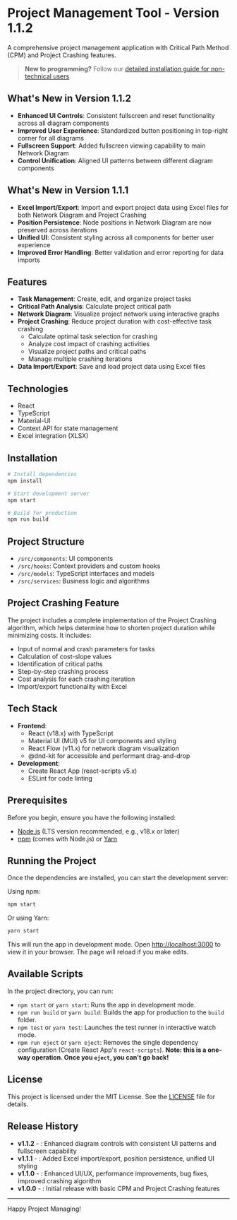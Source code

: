# Project Management Tool - Version 1.1.2

A comprehensive project management application with Critical Path Method (CPM) and Project Crashing features.

> **New to programming?** Follow our [detailed installation guide for non-technical users](INSTALLATION_GUIDE.md).

## What's New in Version 1.1.2

- **Enhanced UI Controls**: Consistent fullscreen and reset functionality across all diagram components
- **Improved User Experience**: Standardized button positioning in top-right corner for all diagrams
- **Fullscreen Support**: Added fullscreen viewing capability to main Network Diagram
- **Control Unification**: Aligned UI patterns between different diagram components

## What's New in Version 1.1.1

- **Excel Import/Export**: Import and export project data using Excel files for both Network Diagram and Project Crashing
- **Position Persistence**: Node positions in Network Diagram are now preserved across iterations
- **Unified UI**: Consistent styling across all components for better user experience
- **Improved Error Handling**: Better validation and error reporting for data imports

## Features

- **Task Management**: Create, edit, and organize project tasks
- **Critical Path Analysis**: Calculate project critical path
- **Network Diagram**: Visualize project network using interactive graphs
- **Project Crashing**: Reduce project duration with cost-effective task crashing
  - Calculate optimal task selection for crashing
  - Analyze cost impact of crashing activities
  - Visualize project paths and critical paths
  - Manage multiple crashing iterations
- **Data Import/Export**: Save and load project data using Excel files

## Technologies

- React
- TypeScript
- Material-UI 
- Context API for state management
- Excel integration (XLSX)

## Installation

```bash
# Install dependencies
npm install

# Start development server
npm start

# Build for production
npm run build
```

## Project Structure

- `/src/components`: UI components
- `/src/hooks`: Context providers and custom hooks
- `/src/models`: TypeScript interfaces and models
- `/src/services`: Business logic and algorithms

## Project Crashing Feature

The project includes a complete implementation of the Project Crashing algorithm, which helps determine how to shorten project duration while minimizing costs. It includes:

- Input of normal and crash parameters for tasks
- Calculation of cost-slope values
- Identification of critical paths
- Step-by-step crashing process
- Cost analysis for each crashing iteration
- Import/export functionality with Excel

<!-- Optional: Add a screenshot or a short GIF demo here -->
<!-- ![Project Screenshot](placeholder_screenshot.png) -->

## Tech Stack

- **Frontend**:
    - React (v18.x) with TypeScript
    - Material UI (MUI) v5 for UI components and styling
    - React Flow (v11.x) for network diagram visualization
    - @dnd-kit for accessible and performant drag-and-drop
- **Development**:
    - Create React App (react-scripts v5.x)
    - ESLint for code linting

## Prerequisites

Before you begin, ensure you have the following installed:
- [Node.js](https://nodejs.org/) (LTS version recommended, e.g., v18.x or later)
- [npm](https://www.npmjs.com/) (comes with Node.js) or [Yarn](https://yarnpkg.com/)

## Running the Project

Once the dependencies are installed, you can start the development server:

Using npm:
```bash
npm start
```
Or using Yarn:
```bash
yarn start
```
This will run the app in development mode. Open [http://localhost:3000](http://localhost:3000) to view it in your browser. The page will reload if you make edits.

## Available Scripts

In the project directory, you can run:

- `npm start` or `yarn start`: Runs the app in development mode.
- `npm run build` or `yarn build`: Builds the app for production to the `build` folder.
- `npm test` or `yarn test`: Launches the test runner in interactive watch mode.
- `npm run eject` or `yarn eject`: Removes the single dependency configuration (Create React App's `react-scripts`). **Note: this is a one-way operation. Once you `eject`, you can't go back!**

## License

This project is licensed under the MIT License. See the [LICENSE](LICENSE) file for details.

## Release History

- **v1.1.2** - : Enhanced diagram controls with consistent UI patterns and fullscreen capability
- **v1.1.1** - : Added Excel import/export, position persistence, unified UI styling
- **v1.1.0** - : Enhanced UI/UX, performance improvements, bug fixes, improved crashing algorithm
- **v1.0.0** - : Initial release with basic CPM and Project Crashing features

---

Happy Project Managing! 
